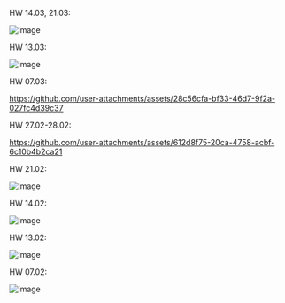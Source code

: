 HW 14.03, 21.03:

![image](https://github.com/user-attachments/assets/d940b7a5-f0a4-40ed-b173-09e2cef3904f)




HW 13.03:

![image](https://github.com/user-attachments/assets/0d287a67-e3e6-4517-9863-1aca2e957bc5)






HW 07.03:



https://github.com/user-attachments/assets/28c56cfa-bf33-46d7-9f2a-027fc4d39c37






HW 27.02-28.02:



https://github.com/user-attachments/assets/612d8f75-20ca-4758-acbf-6c10b4b2ca21







HW 21.02:

![image](https://github.com/user-attachments/assets/94d79acc-2081-444e-a16e-270eae272779)



HW 14.02:

![image](https://github.com/user-attachments/assets/aaa9b128-876c-4e32-8ed2-fc1e3463bf23)



HW 13.02:

![image](https://github.com/user-attachments/assets/568c5e7f-d603-4277-8e3e-a68a4f880b0d)



HW 07.02:


![image](https://github.com/user-attachments/assets/def43071-653e-4d0e-b885-eb670a71617d)
